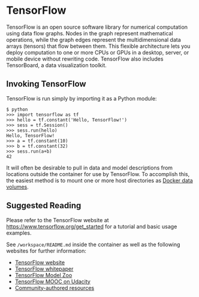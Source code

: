 TensorFlow
============
TensorFlow is an open source software library for numerical computation using
data flow graphs.  Nodes in the graph represent mathematical operations, while
the graph edges represent the multidimensional data arrays (tensors) that flow
between them.  This flexible architecture lets you deploy computation to one
or more CPUs or GPUs in a desktop, server, or mobile device without rewriting
code.  TensorFlow also includes TensorBoard, a data visualization toolkit.

## Invoking TensorFlow

TensorFlow is run simply by importing it as a Python module:

```
$ python
>>> import tensorflow as tf
>>> hello = tf.constant('Hello, TensorFlow!')
>>> sess = tf.Session()
>>> sess.run(hello)
Hello, TensorFlow!
>>> a = tf.constant(10)
>>> b = tf.constant(32)
>>> sess.run(a+b)
42
```

It will often be desirable to pull in data and model descriptions from
locations outside the container for use by TensorFlow.  To accomplish this, the
easiest method is to mount one or more host directories as [Docker data
volumes](https://docs.docker.com/engine/tutorials/dockervolumes/#/mount-a-host-directory-as-a-data-volume).

## Suggested Reading

Please refer to the TensorFlow website at https://www.tensorflow.org/get_started
for a tutorial and basic usage examples.

See `/workspace/README.md` inside the container as well as the following
websites for further information:

* [TensorFlow website](http://tensorflow.org)
* [TensorFlow whitepaper](http://download.tensorflow.org/paper/whitepaper2015.pdf)
* [TensorFlow Model Zoo](https://github.com/tensorflow/models)
* [TensorFlow MOOC on Udacity](https://www.udacity.com/course/deep-learning--ud730)
* [Community-authored resources](https://www.tensorflow.org/versions/master/resources#community)

